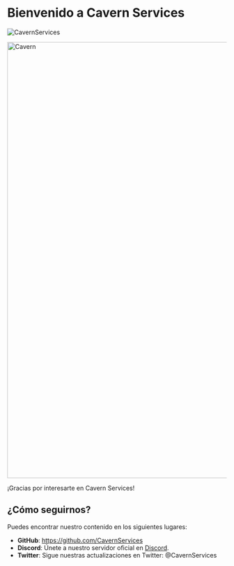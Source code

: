 # Bienvenido a Cavern Services

<p align="left"> <img src="https://komarev.com/ghpvc/?username=CavernServices&label=Profile%20views&color=0e75b6&style=flat" alt="CavernServices" /> </p>

<img align="center" alt="Cavern" width="1000" src="https://media.discordapp.net/attachments/1280370557896101888/1280998092677845085/image.png?ex=66dcc0f1&is=66db6f71&hm=50c11a1b9dc1a4ccb64c7d23f498f46b75d0d025c7cfd26a6c4d58efb87b0ccc&=&format=webp&quality=lossless&width=1025&height=451">

¡Gracias por interesarte en Cavern Services!

## ¿Cómo seguirnos?

Puedes encontrar nuestro contenido en los siguientes lugares:

- **GitHub**: https://github.com/CavernServices
- **Discord**: Únete a nuestro servidor oficial en [Discord](https://discord.cavernservices.org/).
- **Twitter**: Sigue nuestras actualizaciones en Twitter: @CavernServices
